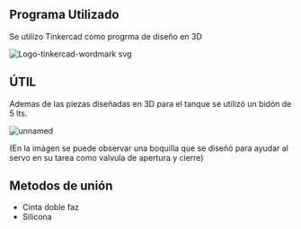 ## Programa Utilizado
Se utilizo Tinkercad como progrma de diseño en 3D

![Logo-tinkercad-wordmark svg](https://github.com/user-attachments/assets/e8bc9208-d166-47ce-ba92-316d2d449578)

## ÚTIL
Ademas de las piezas diseñadas en 3D para el tanque se utilizó un bidón de 5 lts.

![unnamed](https://github.com/user-attachments/assets/c518c0e6-13a0-4769-be98-566c181dc457)

(En la imágen se puede observar una boquilla que se diseñó para ayudar al servo en su tarea como valvula de apertura y cierre)

## Metodos de unión
* Cinta doble faz
* Silicona
  


